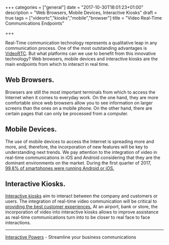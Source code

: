 +++
categories = ["general"]
date = "2017-10-30T18:01:23+01:00"
description = "Web Browsers, Mobile Devices, Interactive Kiosks"
draft = true
tags = ["videortc","kiosks","mobile","browser"]
title = "Video Real-Time Communications Endpoints"

+++


Real-Time communication technology represents a qualitative leap in any communication process. One of the most outstanding advantages is [VideoRTC](http://videortc.ivrpowers.com/ ). But what platforms can we use to benefit from this innovative technology? Web browsers, mobile devices and interactive kiosks are the main endpoints from which to interact in real time.

 
## Web Browsers.
 
Browsers are still the most important terminals from which to access the Internet when it comes to everyday work. On the one hand, they are more comfortable since web browsers allow you to see information on larger screens than the ones on a mobile phone. On the other hand, there are certain pages that can only be processed from a computer.
 
 
## Mobile Devices.
 
The use of mobile devices to access the Internet is spreading more and more, and, therefore, the incorporation of new features will be key to understanding next trends. We pay attention to the integration of video in real-time communications in iOS and Android considering that they are the dominant environments on the market. During the first quarter of 2017, [99,8% of smartphones were running Android or iOS.](https://www.gartner.com/newsroom/id/3725117)
 
 
## Interactive Kiosks.
 
[Interactive kiosks](http://blog.ivrpowers.com/post/technologies/what-is-kiosk/) aim to interact between the company and customers or users. The integration of real-time video communication will be critical to [providing the best customer experiences.](http://blog.ivrpowers.com/post/customerengagement/key-benefits-kiosk/) At an airport, bank or store, the incorporation of video into interactive kiosks allows to improve assistance as real-time communications turn into to be closer to real face to face interactions.


---
[Interactive Powers](http://www.ivrpowers.com/ ) - Streamline your business communications



